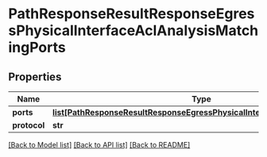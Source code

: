 # PathResponseResultResponseEgressPhysicalInterfaceAclAnalysisMatchingPorts

## Properties
Name | Type | Description | Notes
------------ | ------------- | ------------- | -------------
**ports** | [**list[PathResponseResultResponseEgressPhysicalInterfaceAclAnalysisPorts]**](PathResponseResultResponseEgressPhysicalInterfaceAclAnalysisPorts.md) |  | [optional] 
**protocol** | **str** |  | [optional] 

[[Back to Model list]](../README.md#documentation-for-models) [[Back to API list]](../README.md#documentation-for-api-endpoints) [[Back to README]](../README.md)


